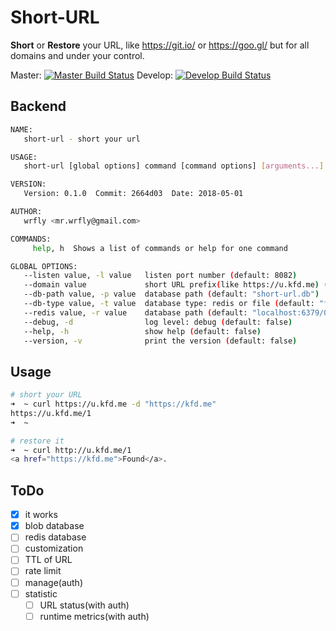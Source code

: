 # Short-URL

**Short** or **Restore** your URL, like <https://git.io/> or <https://goo.gl/> but for all domains and under your control.

Master: [![Master Build Status](https://travis-ci.org/wrfly/short-url.svg?branch=master)](https://travis-ci.org/wrfly/short-url)
Develop: [![Develop Build Status](https://travis-ci.org/wrfly/short-url.svg?branch=develop)](https://travis-ci.org/wrfly/short-url)

## Backend

```bash
NAME:
   short-url - short your url

USAGE:
   short-url [global options] command [command options] [arguments...]

VERSION:
   Version: 0.1.0  Commit: 2664d03  Date: 2018-05-01

AUTHOR:
   wrfly <mr.wrfly@gmail.com>

COMMANDS:
     help, h  Shows a list of commands or help for one command

GLOBAL OPTIONS:
   --listen value, -l value   listen port number (default: 8082)
   --domain value             short URL prefix(like https://u.kfd.me) (default: "https://u.kfd.me")
   --db-path value, -p value  database path (default: "short-url.db")
   --db-type value, -t value  database type: redis or file (default: "file")
   --redis value, -r value    database path (default: "localhost:6379/0")
   --debug, -d                log level: debug (default: false)
   --help, -h                 show help (default: false)
   --version, -v              print the version (default: false)
```

## Usage

```bash
# short your URL
➜  ~ curl https://u.kfd.me -d "https://kfd.me"
https://u.kfd.me/1
➜  ~

# restore it
➜  ~ curl http://u.kfd.me/1
<a href="https://kfd.me">Found</a>.

```

## ToDo

- [x] it works
- [x] blob database
- [ ] redis database
- [ ] customization
- [ ] TTL of URL
- [ ] rate limit
- [ ] manage(auth)
- [ ] statistic
  - [ ] URL status(with auth)
  - [ ] runtime metrics(with auth)

